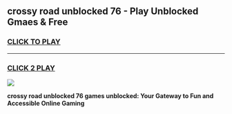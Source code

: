 
## crossy road unblocked 76 - Play Unblocked Gmaes & Free
<h3>
<a href="https://news.freeplayer.one?title=crossy_road_unblocked_76&ref=23F">CLICK TO PLAY</a></h3>
<hr>

<h3>
<a href="https://news.freeplayer.one?title=crossy_road_unblocked_76&ref=23F">CLICK 2 PLAY</a>
  
</h3>

<a href="https://news.freeplayer.one?title=crossy_road_unblocked_76&ref=23F/"><img src="https://clearcache.store/games.png"></a>


**crossy road unblocked 76 games unblocked: Your Gateway to Fun and Accessible Online Gaming**
